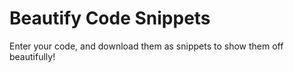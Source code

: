 # Beautify Code Snippets

Enter your code, and download them as snippets to show them off beautifully!
